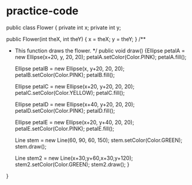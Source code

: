 practice-code
=============
public class Flower
{
   private int x;
   private int y;
   
   public Flower(int theX, int theY)
   {
     x = theX;
     y = theY;
   }
   /**
   * This function draws the flower.
   */
   public void draw()
   {Ellipse petalA = new Ellipse(x+20, y, 20, 20);
        petalA.setColor(Color.PINK);
        petalA.fill();
    
        Ellipse petalB = new Ellipse(x, y+20, 20, 20);
        petalB.setColor(Color.PINK);
        petalB.fill();
       
        Ellipse petalC = new Ellipse(x+20, y+20, 20, 20);
        petalC.setColor(Color.YELLOW);
        petalC.fill();
       
        Ellipse petalD = new Ellipse(x+40, y+20, 20, 20);
        petalD.setColor(Color.PINK);
        petalD.fill();
       
        Ellipse petalE = new Ellipse(x+20, y+40, 20, 20);
        petalE.setColor(Color.PINK);
        petalE.fill();
       
       Line stem = new Line(60, 90, 60, 150);
       stem.setColor(Color.GREEN);
       stem.draw();
    
       Line stem2 = new Line(x+30,y+60,x+30,y+120);
       stem2.setColor(Color.GREEN);
       stem2.draw();
   }
       
   
   
    
}

